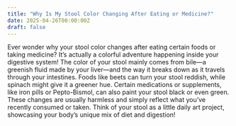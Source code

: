 ```yaml
---
title: "Why Is My Stool Color Changing After Eating or Medicine?"
date: 2025-04-26T00:00:00Z
draft: false
---
```


Ever wonder why your stool color changes after eating certain foods or taking medicine? It’s actually a colorful adventure happening inside your digestive system! The color of your stool mainly comes from bile—a greenish fluid made by your liver—and the way it breaks down as it travels through your intestines. Foods like beets can turn your stool reddish, while spinach might give it a greener hue. Certain medications or supplements, like iron pills or Pepto-Bismol, can also paint your stool black or even green. These changes are usually harmless and simply reflect what you’ve recently consumed or taken. Think of your stool as a little daily art project, showcasing your body’s unique mix of diet and digestion!


